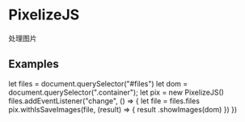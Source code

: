PixelizeJS
===
处理图片

Examples
---
let files = document.querySelector("#files")
let dom = document.querySelector(".container");
let pix = new PixelizeJS()
files.addEventListener("change", () => {
    let file = files.files
    pix.withIsSaveImages(file, (result) => {
        result
            .showImages(dom)
    })
})
